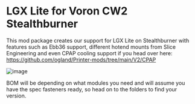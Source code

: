 # LGX Lite for Voron CW2 Stealthburner

This mod package creates our support for LGX Lite on Stealthburner with features such as Ebb36 support, different hotend mounts from Slice Engineering and even CPAP cooling support if you head over here: https://github.com/ogland/Printer-mods/tree/main/V2/CPAP

![image](https://user-images.githubusercontent.com/37978198/214072299-7d7d539a-c273-49ca-9d39-52bca6b3fe52.png)

BOM will be depending on what modules you need and will assume you have the spec fasteners ready, so head on to the folders to find your version.
